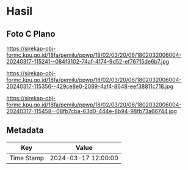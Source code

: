 # Hasil

## Foto C Plano

https://sirekap-obj-formc.kpu.go.id/18fa/pemilu/ppwp/18/02/03/20/06/1802032006004-20240317-115241--084f3102-74af-4174-9d52-ef76715de6b7.jpg

https://sirekap-obj-formc.kpu.go.id/18fa/pemilu/ppwp/18/02/03/20/06/1802032006004-20240317-115356--429ce8e0-2089-4af4-8648-eef38811c718.jpg

https://sirekap-obj-formc.kpu.go.id/18fa/pemilu/ppwp/18/02/03/20/06/1802032006004-20240317-115458--08fb7cba-63d0-444e-8b94-98fb73a66744.jpg


## Metadata

| Key        | Value               |
| ---------- | ------------------- |
| Time Stamp | 2024-03-17 12:00:00 |




